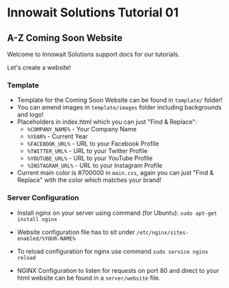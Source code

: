 # Innowait Solutions Tutorial 01
## A-Z Coming Soon Website

Welcome to Innowait Solutions support docs for our tutorials.

Let's create a website!

### Template
* Template for the Coming Soon Website can be found in `template/` folder!
* You can amend images in `template/images` folder including backgrounds and logo!
* Placeholders in index.html which you can just "Find & Replace":
  * `%COMPANY_NAME%` - Your Company Name
  * `%YEAR%` - Current Year
  * `%FACEBOOK_URL%` - URL to your Facebook Profile
  * `%TWITTER_URL%` - URL to your Twitter Profile
  * `%YOUTUBE_URL%` - URL to your YouTube Profile
  * `%INSTAGRAM_URL%` - URL to your Instagram Profile
* Current main color is #700000 in `main.css`, again you can just "Find & Replace" with the color which matches your brand!

### Server Configuration
* Install nginx on your server using command (for Ubuntu):
```sudo apt-get install nginx```

* Website configuration file has to sit under `/etc/nginx/sites-enabled/%YOUR-NAME%`
* To reload configuration for nginx use command
```sudo service nginx reload```
* NGINX Configuration to listen for requests on port 80 and direct to your html website can be found in a `server/website` file.
